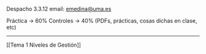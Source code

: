 Despacho 3.3.12
email: emedina@uma.es

Práctica -> 60%
Controles -> 40% (PDFs, prácticas, cosas dichas en clase, etc)

---

[[Tema 1 Niveles de Gestión]]
